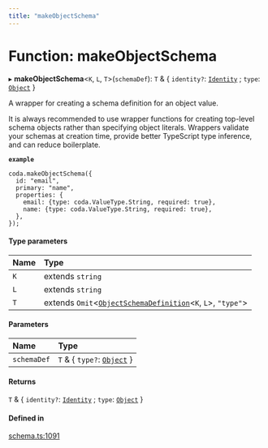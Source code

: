 ```yaml
---
title: "makeObjectSchema"
---
```

# Function: makeObjectSchema

▸ **makeObjectSchema**<`K`, `L`, `T`\>(`schemaDef`): `T` & { `identity?`: [`Identity`](../interfaces/Identity.md) ; `type`: [`Object`](../enums/ValueType.md#object)  }

A wrapper for creating a schema definition for an object value.

It is always recommended to use wrapper functions for creating top-level schema
objects rather than specifying object literals. Wrappers validate your schemas
at creation time, provide better TypeScript type inference, and can reduce
boilerplate.

**`example`**
```
coda.makeObjectSchema({
  id: "email",
  primary: "name",
  properties: {
    email: {type: coda.ValueType.String, required: true},
    name: {type: coda.ValueType.String, required: true},
  },
});
```

#### Type parameters

| Name | Type |
| :------ | :------ |
| `K` | extends `string` |
| `L` | extends `string` |
| `T` | extends `Omit`<[`ObjectSchemaDefinition`](../interfaces/ObjectSchemaDefinition.md)<`K`, `L`\>, ``"type"``\> |

#### Parameters

| Name | Type |
| :------ | :------ |
| `schemaDef` | `T` & { `type?`: [`Object`](../enums/ValueType.md#object)  } |

#### Returns

`T` & { `identity?`: [`Identity`](../interfaces/Identity.md) ; `type`: [`Object`](../enums/ValueType.md#object)  }

#### Defined in

[schema.ts:1091](https://github.com/coda/packs-sdk/blob/main/schema.ts#L1091)
